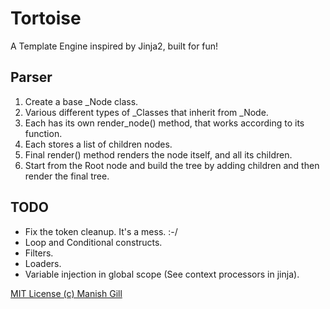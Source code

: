 Tortoise
========

A Template Engine inspired by Jinja2, built for fun!

## Parser
1. Create a base _Node class.
2. Various different types of _Classes that inherit from _Node.
3. Each has its own render_node() method, that works according to its function.
4. Each stores a list of children nodes.
5. Final render() method renders the node itself, and all its children.
6. Start from the Root node and build the tree by adding children and then render the final tree.


## TODO
+ Fix the token cleanup. It's a mess. :-/
+ Loop and Conditional constructs.
+ Filters.
+ Loaders.
+ Variable injection in global scope (See context processors in jinja).


[MIT License (c) Manish Gill](http://manish.mit-license.org/)
